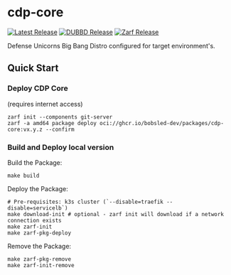 # cdp-core

<!-- DUBBD v0.3.0 and Zarf v0.28.0 are not latest, so badges are yellow-->
[![Latest Release](https://img.shields.io/github/v/release/bobsled-dev/cdp-core)](https://github.com/bobsled-dev/cdp-core/releases)
[![DUBBD Release](https://img.shields.io/github/v/release/defenseunicorns/uds-package-dubbd?filter=v0.4.1&label=using%20DUBBD)](https://github.com/defenseunicorns/uds-package-dubbd/releases/tag/v0.4.1)
[![Zarf Release](https://img.shields.io/github/v/release/defenseunicorns/zarf?filter=v0.28.2&label=using%20Zarf)](https://github.com/defenseunicorns/zarf/releases/tag/v0.28.2)

Defense Unicorns Big Bang Distro configured for target environment's.

## Quick Start

### Deploy CDP Core
(requires internet access)

```
zarf init --components git-server
zarf -a amd64 package deploy oci://ghcr.io/bobsled-dev/packages/cdp-core:vx.y.z --confirm
```

### Build and Deploy local version
Build the Package: 
```
make build
```

Deploy the Package:
```
# Pre-requisites: k3s cluster (`--disable=traefik --disable=servicelb`)
make download-init # optional - zarf init will download if a network connection exists
make zarf-init
make zarf-pkg-deploy
```

Remove the Package:
```
make zarf-pkg-remove
make zarf-init-remove
```